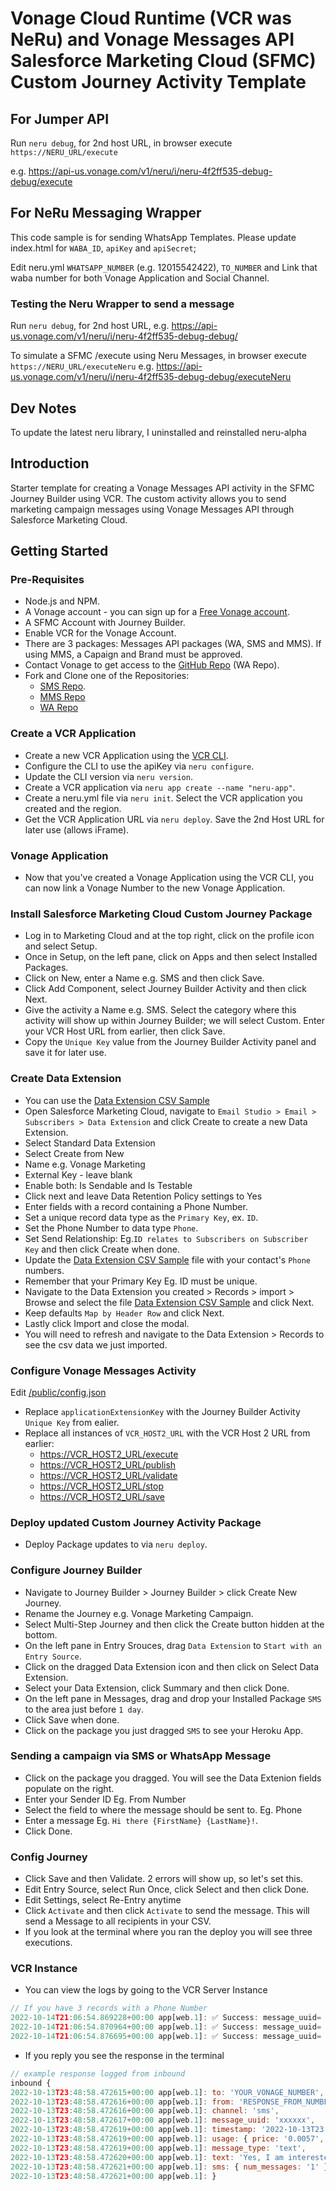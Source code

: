 # Vonage Cloud Runtime (VCR was NeRu) and Vonage Messages API Salesforce Marketing Cloud (SFMC) Custom Journey Activity Template

## For Jumper API

Run `neru debug`, for 2nd host URL, in browser execute `https://NERU_URL/execute`

e.g.
https://api-us.vonage.com/v1/neru/i/neru-4f2ff535-debug-debug/execute

## For NeRu Messaging Wrapper

This code sample is for sending WhatsApp Templates. Please update index.html for `WABA_ID`, `apiKey` and `apiSecret`;

Edit neru.yml `WHATSAPP_NUMBER` (e.g. 12015542422), `TO_NUMBER` and Link that waba number for both Vonage Application and Social Channel.

### Testing the Neru Wrapper to send a message

Run `neru debug`, for 2nd host URL, e.g. https://api-us.vonage.com/v1/neru/i/neru-4f2ff535-debug-debug/

To simulate a SFMC /execute using Neru Messages, in browser execute `https://NERU_URL/executeNeru`
e.g.
https://api-us.vonage.com/v1/neru/i/neru-4f2ff535-debug-debug/executeNeru


## Dev Notes

To update the latest neru library, I uninstalled and reinstalled neru-alpha

## Introduction

Starter template for creating a Vonage Messages API activity in the SFMC Journey Builder using VCR.
The custom activity allows you to send marketing campaign messages using Vonage Messages API through Salesforce Marketing Cloud.

## Getting Started

### Pre-Requisites

- Node.js and NPM.
- A Vonage account - you can sign up for a [Free Vonage account](https://ui.idp.vonage.com/ui/auth/registration).
- A SFMC Account with Journey Builder.
- Enable VCR for the Vonage Account.
- There are 3 packages: Messages API packages (WA, SMS and MMS). If using MMS, a Capaign and Brand must be approved.
- Contact Vonage to get access to the [GitHub Repo](https://github.com/nexmo-se/template-neru-sfmc/tree/bs-wa) (WA Repo).
- Fork and Clone one of the Repositories:
  - [SMS Repo](https://github.com/nexmo-se/template-neru-sfmc/tree/bs-sms).
  - [MMS Repo](https://github.com/nexmo-se/template-neru-sfmc/tree/bs-mms)
  - [WA Repo](https://github.com/nexmo-se/template-neru-sfmc/tree/bs-wa)

### Create a VCR Application

- Create a new VCR Application using the [VCR CLI](https://vonage-neru.herokuapp.com/neru/guides/cli).
- Configure the CLI to use the apiKey via `neru configure`.
- Update the CLI version via `neru version`.
- Create a VCR application via `neru app create --name "neru-app"`.
- Create a neru.yml file via `neru init`. Select the VCR application you created and the region.
- Get the VCR Application URL via `neru deploy`. Save the 2nd Host URL for later use (allows iFrame).

### Vonage Application

- Now that you've created a Vonage Application using the VCR CLI, you can now link a Vonage Number to the new Vonage Application.

### Install Salesforce Marketing Cloud Custom Journey Package

- Log in to Marketing Cloud and at the top right, click on the profile icon and select Setup.
- Once in Setup, on the left pane, click on Apps and then select Installed Packages.
- Click on New, enter a Name e.g. SMS and then click Save.
- Click Add Component, select Journey Builder Activity and then click Next.
- Give the activity a Name e.g. SMS. Select the category where this activity will show up within Journey Builder;
  we will select Custom.
  Enter your VCR Host URL from earlier, then click Save.
- Copy the `Unique Key` value from the Journey Builder Activity panel and save it for later use.

### Create Data Extension

- You can use the [Data Extension CSV Sample](./../data-extension-sample.csv)
- Open Salesforce Marketing Cloud, navigate to `Email Studio > Email > Subscribers > Data Extension` and
  click Create to create a new Data Extension.
- Select Standard Data Extension
- Select Create from New
- Name e.g. Vonage Marketing
- External Key - leave blank
- Enable both: Is Sendable and Is Testable
- Click next and leave Data Retention Policy settings to Yes
- Enter fields with a record containing a Phone Number.
- Set a unique record data type as the `Primary Key`, ex. `ID`.
- Set the Phone Number to data type `Phone`.
- Set Send Relationship: Eg.`ID relates to Subscribers on Subscriber Key` and then click Create when done.
- Update the [Data Extension CSV Sample](./../data-extension-sample.csv) file with your contact's `Phone` numbers.
- Remember that your Primary Key Eg. ID must be unique.
- Navigate to the Data Extension you created > Records > import > Browse and select the file [Data Extension CSV Sample](./../data-extension-sample.csv) and click Next.
- Keep defaults `Map by Header Row` and click Next.
- Lastly click Import and close the modal.
- You will need to refresh and navigate to the Data Extension > Records to see the csv data we just imported.

### Configure Vonage Messages Activity

Edit [/public/config.json](../public/config.json)

- Replace `applicationExtensionKey` with the Journey Builder Activity `Unique Key` from ealier.
- Replace all instances of `VCR_HOST2_URL` with the VCR Host 2 URL from earlier:
  - <https://VCR_HOST2_URL/execute>
  - <https://VCR_HOST2_URL/publish>
  - <https://VCR_HOST2_URL/validate>
  - <https://VCR_HOST2_URL/stop>
  - <https://VCR_HOST2_URL/save>

### Deploy updated Custom Journey Activity Package

- Deploy Package updates to via `neru deploy`.

### Configure Journey Builder

- Navigate to Journey Builder > Journey Builder > click Create New Journey.
- Rename the Journey e.g. Vonage Marketing Campaign.
- Select Multi-Step Journey and then click the Create button hidden at the bottom.
- On the left pane in Entry Srouces, drag `Data Extension` to `Start with an Entry Source`.
- Click on the dragged Data Extension icon and then click on Select Data Extension.
- Select your Data Extension, click Summary and then click Done.
- On the left pane in Messages, drag and drop your Installed Package `SMS` to the area
  just before `1 day`.
- Click Save when done.
- Click on the package you just dragged `SMS` to see your Heroku App.

### Sending a campaign via SMS or WhatsApp Message

- Click on the package you dragged. You will see the Data Extenion fields populate on the right.
- Enter your Sender ID Eg. From Number
- Select the field to where the message should be sent to. Eg. Phone
- Enter a message Eg. `Hi there {FirstName} {LastName}!`.
- Click Done.

### Config Journey

- Click Save and then Validate. 2 errors will show up, so let's set this.
- Edit Entry Source, select Run Once, click Select and then click Done.
- Edit Settings, select Re-Entry anytime
- Click `Activate` and then click `Activate` to send the message. This will send a Message to all recipients in your CSV.
- If you look at the terminal where you ran the deploy you will see three executions.

### VCR Instance

- You can view the logs by going to the VCR Server Instance

```js
// If you have 3 records with a Phone Number
2022-10-14T21:06:54.869228+00:00 app[web.1]: ✅ Success: message_uuid= b16363e2-aa12-4796-aaf1-1f7b3b7f9901
2022-10-14T21:06:54.870964+00:00 app[web.1]: ✅ Success: message_uuid= 13dcf471-4bdd-4d23-a691-862c3022f4d2
2022-10-14T21:06:54.876695+00:00 app[web.1]: ✅ Success: message_uuid= 3643d0a9-2663-4534-8c77-e1567fde6d3d
```

- If you reply you see the response in the terminal

```js
// example response logged from inbound
inbound {
2022-10-13T23:48:58.472615+00:00 app[web.1]: to: 'YOUR_VONAGE_NUMBER',
2022-10-13T23:48:58.472616+00:00 app[web.1]: from: 'RESPONSE_FROM_NUMBER',
2022-10-13T23:48:58.472616+00:00 app[web.1]: channel: 'sms',
2022-10-13T23:48:58.472617+00:00 app[web.1]: message_uuid: 'xxxxxx',
2022-10-13T23:48:58.472619+00:00 app[web.1]: timestamp: '2022-10-13T23:48:58Z',
2022-10-13T23:48:58.472619+00:00 app[web.1]: usage: { price: '0.0057', currency: 'EUR' },
2022-10-13T23:48:58.472619+00:00 app[web.1]: message_type: 'text',
2022-10-13T23:48:58.472620+00:00 app[web.1]: text: 'Yes, I am interested in the promotion!',
2022-10-13T23:48:58.472621+00:00 app[web.1]: sms: { num_messages: '1' }
2022-10-13T23:48:58.472621+00:00 app[web.1]: }
```
